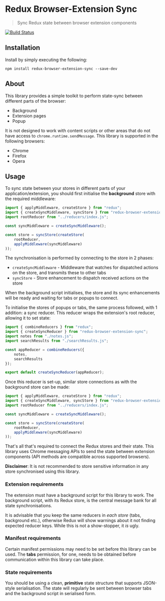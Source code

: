 # Redux Browser-Extension Sync
> Sync Redux state between browser extension components

[![Build Status](https://travis-ci.org/perry-mitchell/redux-browser-extension-sync.svg?branch=master)](https://travis-ci.org/perry-mitchell/redux-browser-extension-sync)

## Installation
Install by simply executing the following:

```shell
npm install redux-browser-extension-sync --save-dev
```

## About
This library provides a simple toolkit to perform state-sync between different parts of the browser:

 * Background
 * Extension pages
 * Popup

It is not designed to work with content scripts or other areas that do not have access to `chrome.runtime.sendMessage`. This library is supported in the following browsers:

 * Chrome
 * Firefox
 * Opera

## Usage
To sync state between your stores in different parts of your application/extension, you should first initialise the **background** store with the required middleware:

```javascript
import { applyMiddleware, createStore } from "redux";
import { createSyncMiddleware, syncStore } from "redux-browser-extension-sync/background";
import rootReducer from "../reducers/index.js";

const syncMiddleware = createSyncMiddleware();

const store = syncStore(createStore(
    rootReducer,
    applyMiddleware(syncMiddleware)
));
```

The synchronisation is performed by connecting to the store in 2 phases:

 * `createSyncMiddleware` - Middleware that watches for dispatched actions on the store, and transmits these to other tabs
 * `syncStore` - Store enhancement to dispatch received actions on the store

When the background script initialises, the store and its sync enhancements will be ready and waiting for tabs or popups to connect.

To initialise the stores of popups or tabs, the same process followed, with 1 addition: a sync reducer. This reducer wraps the extension's root reducer, allowing it to set state:

```javascript
import { combineReducers } from "redux";
import { createSyncReducer } from "redux-browser-extension-sync";
import notes from "./notes.js";
import searchResults from "./searchResults.js";

const appReducer = combineReducers({
    notes,
    searchResults
});

export default createSyncReducer(appReducer);
```

Once this reducer is set-up, similar store connections as with the background store can be made:

```javascript
import { applyMiddleware, createStore } from "redux";
import { createSyncMiddleware, syncStore } from "redux-browser-extension-sync";
import rootReducer from "../reducers/index.js";

const syncMiddleware = createSyncMiddleware();

const store = syncStore(createStore(
    rootReducer,
    applyMiddleware(syncMiddleware)
));
```

That's all that's required to connect the Redux stores and their state. This library uses Chrome messaging APIs to send the state between extension components (API methods are compatible across supported browsers).

**Disclaimer**: It is not recommended to store sensitive information in any store synchronised using this library.

### Extension requirements
The extension must have a background script for this library to work. The background script, with its Redux store, is the central message bank for all state synchronisations.

It is advisable that you keep the same reducers in _each store_ (tabs, background etc.), otherwise Redux will show warnings about it not finding expected reducer keys. While this is not a show-stopper, it _is_ ugly.

### Manifest requirements
Certain manifest permissions may need to be set before this library can be used. The **tabs** permission, for one, needs to be obtained before communication within this library can take place.

### State requirements
You should be using a clean, **primitive** state structure that supports JSON-style serialisation. The state will regularly be sent between browser tabs and the background script in serialised form.
